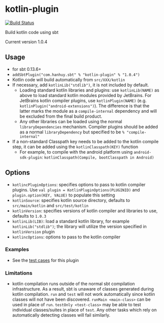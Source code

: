 # kotlin-plugin

[![Build Status](https://travis-ci.org/pfn/kotlin-plugin.svg?branch=master)](https://travis-ci.org/pfn/kotlin-plugin)

Build kotlin code using sbt

Current version 1.0.4

## Usage

* for sbt 0.13.6+
* `addSbtPlugin("com.hanhuy.sbt" % "kotlin-plugin" % "1.0.4")`
* Kotlin code will build automatically from `src/XXX/kotlin`
* If necessary, add `kotlinLib("stdlib")`, it is not included by default.
  * Loading standard kotlin libraries and plugins: use `kotlinLib(NAME)` as
    above to load standard kotlin modules provided by JetBrains. For JetBrains
    kotlin compiler plugins, use `kotlinPlugin(NAME)` (e.g.
    `kotlinPlugin("android-extensions")`). The difference is that the latter
    marks the module as a `compile-internal` dependency and will be excluded
    from the final build product.
  * Any other libraries can be loaded using the normal `libraryDependencies`
    mechanism. Compiler plugins should be added as a normal `libraryDependency`
    but specified to be `% "compile-internal"`
* If a non-standard Classpath key needs to be added to the kotlin compile step,
  it can be added using the `kotlinClasspath(KEY)` function
  * For example, to compile with the android platform using `android-sdk-plugin`:
    `kotlinClasspath(Compile, bootClasspath in Android)`

## Options

* `kotlincPluginOptions`: specifies options to pass to kotlin compiler plugins.
  Use `val plugin = KotlinPluginOptions(PLUGINID)` and
  `plugin.option(KEY, VALUE)` to populate this setting
* `kotlinSource`: specifies kotlin source directory, defaults to
  `src/main/kotlin` and `src/test/kotlin`
* `kotlinVersion`: specifies versions of kotlin compiler and libraries to use,
   defaults to `1.0.3`
* `kotlinLib(LIB)`: load a standard kotlin library, for example
  `kotlinLib("stdlib")`; the library will utilize the version specified in
  `kotlinVersion`
  plugin
* `kotlincOptions`: options to pass to the kotlin compiler

### Examples

* See the [test cases](src/sbt-test/kotlin) for this plugin

### Limitations

* kotlin compilation runs outside of the normal sbt compilation infrastructure.
  As a result, sbt is unaware of classes generated during kotlin compilation.
  `run` and `test` will not work automatically since kotlin classes will not
  have been discovered. `runMain <main-class>` can be used in place of `run`.
  `testOnly <test-class>` may be able to test individual classes/suites in
  place of `test`. Any other tasks which rely on automatically detecting
  classes will fail similarly.
